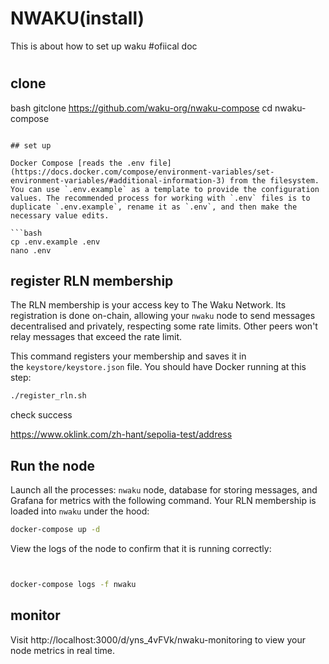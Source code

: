 # NWAKU(install)

This is about how to set up waku
#ofiical doc
#



## clone

bash
gitclone https://github.com/waku-org/nwaku-compose
cd nwaku-compose
```

## set up

Docker Compose [reads the .env file](https://docs.docker.com/compose/environment-variables/set-environment-variables/#additional-information-3) from the filesystem. You can use `.env.example` as a template to provide the configuration values. The recommended process for working with `.env` files is to duplicate `.env.example`, rename it as `.env`, and then make the necessary value edits.

```bash
cp .env.example .env
nano .env
```

## register RLN membership[](https://docs.waku.org/guides/nwaku/run-docker-compose#register-for-rln-membership)

The RLN membership is your access key to The Waku Network. Its registration is done on-chain, allowing your `nwaku` node to send messages decentralised and privately, respecting some rate limits. Other peers won't relay messages that exceed the rate limit.

This command registers your membership and saves it in the `keystore/keystore.json` file. You should have Docker running at this step:

```bash
./register_rln.sh
```

check success

https://www.oklink.com/zh-hant/sepolia-test/address

## Run the node[](https://docs.waku.org/guides/nwaku/run-docker-compose#run-the-node)

Launch all the processes: `nwaku` node, database for storing messages, and Grafana for metrics with the following command. Your RLN membership is loaded into `nwaku` under the hood:

```bash
docker-compose up -d
```

View the logs of the node to confirm that it is running correctly:

```bash


docker-compose logs -f nwaku
```

## monitor

Visit http://localhost:3000/d/yns_4vFVk/nwaku-monitoring to view your node metrics in real time.

